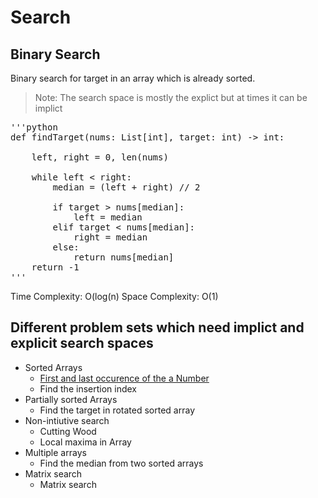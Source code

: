 # Search

## Binary Search
Binary search for target in an array which is already sorted.

> Note:
> The search space is mostly the explict but at times it can be implict


<pre>'''python
def findTarget(nums: List[int], target: int) -> int:

    left, right = 0, len(nums)

    while left < right:
        median = (left + right) // 2
        
        if target > nums[median]:
            left = median
        elif target < nums[median]:
            right = median
        else:
            return nums[median]
    return -1
'''
</pre>

Time Complexity: O(log(n)
Space Complexity: O(1)

## Different problem sets which need implict and explicit search spaces
-   Sorted Arrays
    -   [First and last occurence of the a Number](src/find_first_last_occurrence_of_number.py)
    -   Find the insertion index
-   Partially sorted Arrays
    -   Find the target in rotated sorted array
-   Non-intiutive search
    -   Cutting Wood
    -   Local maxima in Array
-   Multiple arrays
    -   Find the median from two sorted arrays
-   Matrix search
    -   Matrix search
